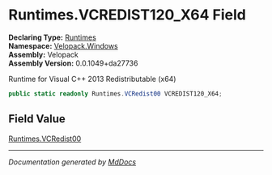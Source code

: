 ﻿<!--  
  <auto-generated>   
    The contents of this file were generated by a tool.  
    Changes to this file may be list if the file is regenerated  
  </auto-generated>   
-->

# Runtimes.VCREDIST120\_X64 Field

**Declaring Type:** [Runtimes](../index.md)  
**Namespace:** [Velopack.Windows](../../index.md)  
**Assembly:** Velopack  
**Assembly Version:** 0.0.1049+da27736

 Runtime for Visual C++ 2013 Redistributable (x64) 

```csharp
public static readonly Runtimes.VCRedist00 VCREDIST120_X64;
```

## Field Value

[Runtimes.VCRedist00](../VCRedist00/index.md)

___

*Documentation generated by [MdDocs](https://github.com/ap0llo/mddocs)*
